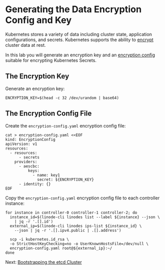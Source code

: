 # Generating the Data Encryption Config and Key

Kubernetes stores a variety of data including cluster state, application configurations, and secrets. Kubernetes supports the ability to [encrypt](https://kubernetes.io/docs/tasks/administer-cluster/encrypt-data) cluster data at rest.

In this lab you will generate an encryption key and an [encryption config](https://kubernetes.io/docs/tasks/administer-cluster/encrypt-data/#understanding-the-encryption-at-rest-configuration) suitable for encrypting Kubernetes Secrets.

## The Encryption Key

Generate an encryption key:

```
ENCRYPTION_KEY=$(head -c 32 /dev/urandom | base64)
```

## The Encryption Config File

Create the `encryption-config.yaml` encryption config file:

```
cat > encryption-config.yaml <<EOF
kind: EncryptionConfig
apiVersion: v1
resources:
  - resources:
      - secrets
    providers:
      - aescbc:
          keys:
            - name: key1
              secret: ${ENCRYPTION_KEY}
      - identity: {}
EOF
```

Copy the `encryption-config.yaml` encryption config file to each controller instance:

```
for instance in controller-0 controller-1 controller-2; do
  instance_id=$(linode-cli linodes list --label ${instance} --json \
    | jq -r '.[].id')
  external_ip=$(linode-cli linodes ips-list ${instance_id} \
    --json | jq -r '.[].ipv4.public | .[].address')
  
  scp -i kubernetes.id_rsa \
  -o StrictHostKeyChecking=no -o UserKnownHostsFile=/dev/null \
  encryption-config.yaml root@${external_ip}:~/
done
```

Next: [Bootstrapping the etcd Cluster](07-bootstrapping-etcd.md)
